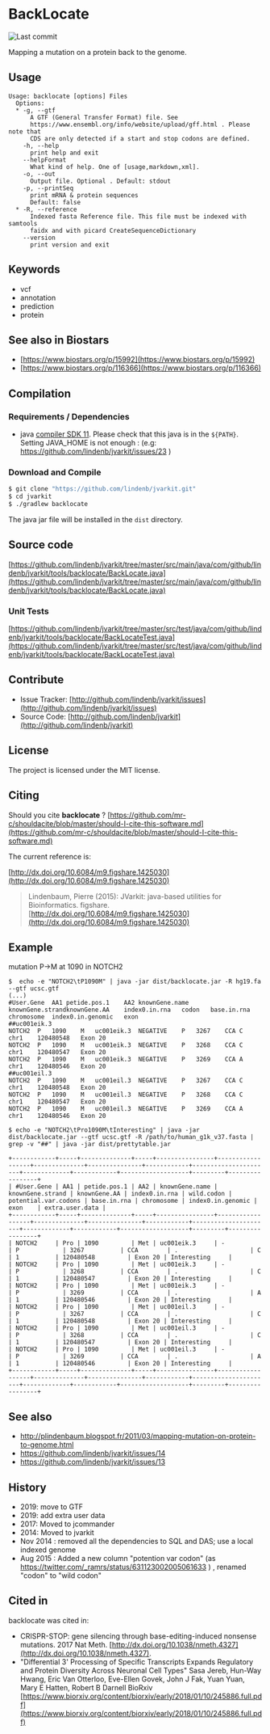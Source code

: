 # BackLocate

![Last commit](https://img.shields.io/github/last-commit/lindenb/jvarkit.png)

Mapping a mutation on a protein back to the genome.


## Usage

```
Usage: backlocate [options] Files
  Options:
  * -g, --gtf
      A GTF (General Transfer Format) file. See 
      https://www.ensembl.org/info/website/upload/gff.html . Please note that 
      CDS are only detected if a start and stop codons are defined.
    -h, --help
      print help and exit
    --helpFormat
      What kind of help. One of [usage,markdown,xml].
    -o, --out
      Output file. Optional . Default: stdout
    -p, --printSeq
      print mRNA & protein sequences
      Default: false
  * -R, --reference
      Indexed fasta Reference file. This file must be indexed with samtools 
      faidx and with picard CreateSequenceDictionary
    --version
      print version and exit

```


## Keywords

 * vcf
 * annotation
 * prediction
 * protein



## See also in Biostars

 * [https://www.biostars.org/p/15992](https://www.biostars.org/p/15992)
 * [https://www.biostars.org/p/116366](https://www.biostars.org/p/116366)


## Compilation

### Requirements / Dependencies

* java [compiler SDK 11](https://jdk.java.net/11/). Please check that this java is in the `${PATH}`. Setting JAVA_HOME is not enough : (e.g: https://github.com/lindenb/jvarkit/issues/23 )


### Download and Compile

```bash
$ git clone "https://github.com/lindenb/jvarkit.git"
$ cd jvarkit
$ ./gradlew backlocate
```

The java jar file will be installed in the `dist` directory.

## Source code 

[https://github.com/lindenb/jvarkit/tree/master/src/main/java/com/github/lindenb/jvarkit/tools/backlocate/BackLocate.java](https://github.com/lindenb/jvarkit/tree/master/src/main/java/com/github/lindenb/jvarkit/tools/backlocate/BackLocate.java)

### Unit Tests

[https://github.com/lindenb/jvarkit/tree/master/src/test/java/com/github/lindenb/jvarkit/tools/backlocate/BackLocateTest.java](https://github.com/lindenb/jvarkit/tree/master/src/test/java/com/github/lindenb/jvarkit/tools/backlocate/BackLocateTest.java)


## Contribute

- Issue Tracker: [http://github.com/lindenb/jvarkit/issues](http://github.com/lindenb/jvarkit/issues)
- Source Code: [http://github.com/lindenb/jvarkit](http://github.com/lindenb/jvarkit)

## License

The project is licensed under the MIT license.

## Citing

Should you cite **backlocate** ? [https://github.com/mr-c/shouldacite/blob/master/should-I-cite-this-software.md](https://github.com/mr-c/shouldacite/blob/master/should-I-cite-this-software.md)

The current reference is:

[http://dx.doi.org/10.6084/m9.figshare.1425030](http://dx.doi.org/10.6084/m9.figshare.1425030)

> Lindenbaum, Pierre (2015): JVarkit: java-based utilities for Bioinformatics. figshare.
> [http://dx.doi.org/10.6084/m9.figshare.1425030](http://dx.doi.org/10.6084/m9.figshare.1425030)


## Example

mutation P->M at 1090 in NOTCH2

```
$  echo -e "NOTCH2\tP1090M" | java -jar dist/backlocate.jar -R hg19.fa --gtf ucsc.gtf
(...)
#User.Gene	AA1	petide.pos.1	AA2	knownGene.name	knownGene.strandknownGene.AA	index0.in.rna	codon	base.in.rna	chromosome	index0.in.genomic	exon
##uc001eik.3
NOTCH2	P	1090	M	uc001eik.3	NEGATIVE	P	3267	CCA	C	chr1	120480548	Exon 20
NOTCH2	P	1090	M	uc001eik.3	NEGATIVE	P	3268	CCA	C	chr1	120480547	Exon 20
NOTCH2	P	1090	M	uc001eik.3	NEGATIVE	P	3269	CCA	A	chr1	120480546	Exon 20
##uc001eil.3
NOTCH2	P	1090	M	uc001eil.3	NEGATIVE	P	3267	CCA	C	chr1	120480548	Exon 20
NOTCH2	P	1090	M	uc001eil.3	NEGATIVE	P	3268	CCA	C	chr1	120480547	Exon 20
NOTCH2	P	1090	M	uc001eil.3	NEGATIVE	P	3269	CCA	A	chr1	120480546	Exon 20
```

```
$ echo -e "NOTCH2\tPro1090M\tInteresting" | java -jar dist/backlocate.jar --gtf ucsc.gtf -R /path/to/human_g1k_v37.fasta | grep -v "##" | java -jar dist/prettytable.jar 

+------------+-----+--------------+-----+----------------+------------------+--------------+---------------+------------+----------------------+-------------+------------+-------------------+---------+-----------------+
| #User.Gene | AA1 | petide.pos.1 | AA2 | knownGene.name | knownGene.strand | knownGene.AA | index0.in.rna | wild.codon | potential.var.codons | base.in.rna | chromosome | index0.in.genomic | exon    | extra.user.data |
+------------+-----+--------------+-----+----------------+------------------+--------------+---------------+------------+----------------------+-------------+------------+-------------------+---------+-----------------+
| NOTCH2     | Pro | 1090         | Met | uc001eik.3     | -                | P            | 3267          | CCA        | .                    | C           | 1          | 120480548         | Exon 20 | Interesting     |
| NOTCH2     | Pro | 1090         | Met | uc001eik.3     | -                | P            | 3268          | CCA        | .                    | C           | 1          | 120480547         | Exon 20 | Interesting     |
| NOTCH2     | Pro | 1090         | Met | uc001eik.3     | -                | P            | 3269          | CCA        | .                    | A           | 1          | 120480546         | Exon 20 | Interesting     |
| NOTCH2     | Pro | 1090         | Met | uc001eil.3     | -                | P            | 3267          | CCA        | .                    | C           | 1          | 120480548         | Exon 20 | Interesting     |
| NOTCH2     | Pro | 1090         | Met | uc001eil.3     | -                | P            | 3268          | CCA        | .                    | C           | 1          | 120480547         | Exon 20 | Interesting     |
| NOTCH2     | Pro | 1090         | Met | uc001eil.3     | -                | P            | 3269          | CCA        | .                    | A           | 1          | 120480546         | Exon 20 | Interesting     |
+------------+-----+--------------+-----+----------------+------------------+--------------+---------------+------------+----------------------+-------------+------------+-------------------+---------+-----------------+
```


## See also

 * http://plindenbaum.blogspot.fr/2011/03/mapping-mutation-on-protein-to-genome.html
 * https://github.com/lindenb/jvarkit/issues/14
 * https://github.com/lindenb/jvarkit/issues/13


## History

 * 2019: move to GTF
 * 2019: add extra user data
 * 2017: Moved to jcommander
 * 2014: Moved to jvarkit
 * Nov 2014 : removed all the dependencies to SQL and DAS; use a local indexed genome
 * Aug 2015 : Added a new column "potention var codon" (as https://twitter.com/_ramrs/status/631123002005061633 ) , renamed "codon" to "wild codon"

## Cited in

backlocate was cited in:

 * CRISPR-STOP: gene silencing through base-editing-induced nonsense mutations. 2017 Nat Meth. [http://dx.doi.org/10.1038/nmeth.4327](http://dx.doi.org/10.1038/nmeth.4327).
 * "Differential 3' Processing of Specific Transcripts Expands Regulatory and Protein Diversity Across Neuronal Cell Types" Sasa Jereb, Hun-Way Hwang, Eric Van Otterloo, Eve-Ellen Govek, John J Fak, Yuan Yuan, Mary E Hatten, Robert B Darnell BioRxiv [https://www.biorxiv.org/content/biorxiv/early/2018/01/10/245886.full.pdf](https://www.biorxiv.org/content/biorxiv/early/2018/01/10/245886.full.pdf)
 
